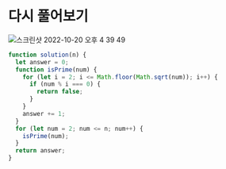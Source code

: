 # 다시 풀어보기

![스크린샷 2022-10-20 오후 4 39 49](https://user-images.githubusercontent.com/39263149/196886691-f0a1ec88-344b-4aa6-b254-f0e3d075be14.png)

```javascript
function solution(n) {
  let answer = 0;
  function isPrime(num) {
    for (let i = 2; i <= Math.floor(Math.sqrt(num)); i++) {
      if (num % i === 0) {
        return false;
      }
    }
    answer += 1;
  }
  for (let num = 2; num <= n; num++) {
    isPrime(num);
  }
  return answer;
}
```
